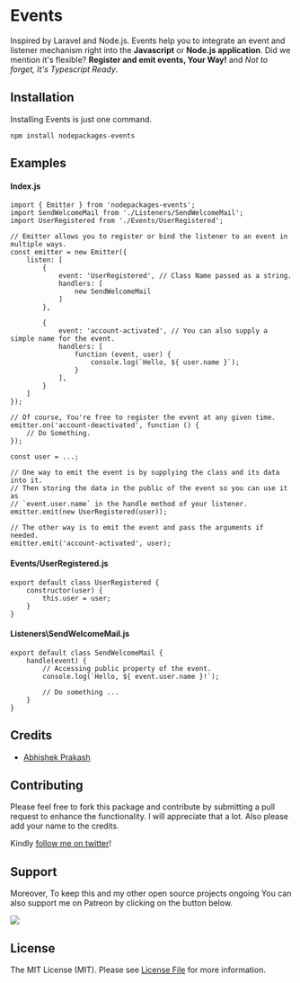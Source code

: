 # Events

Inspired by Laravel and Node.js. Events help you to integrate an event and listener mechanism right into the **Javascript** or **Node.js application**. Did we mention it's flexible? **Register and emit events, Your Way!** and *Not to forget, It's Typescript Ready*.

## Installation

Installing Events is just one command.

```
npm install nodepackages-events
```

## Examples

#### Index.js

```
import { Emitter } from 'nodepackages-events';
import SendWelcomeMail from './Listeners/SendWelcomeMail';
import UserRegistered from './Events/UserRegistered';

// Emitter allows you to register or bind the listener to an event in multiple ways.
const emitter = new Emitter({
    listen: [
        {
            event: 'UserRegistered', // Class Name passed as a string.
            handlers: [
                new SendWelcomeMail
            ]
        },

        {
            event: 'account-activated', // You can also supply a simple name for the event.
            handlers: [
                function (event, user) {
                    console.log(`Hello, ${ user.name }`);
                }
            ],
        }
    ]
});

// Of course, You're free to register the event at any given time.
emitter.on('account-deactivated', function () {
    // Do Something.
});

const user = ...;

// One way to emit the event is by supplying the class and its data into it.
// Then storing the data in the public of the event so you can use it as
// `event.user.name` in the handle method of your listener.
emitter.emit(new UserRegistered(user));

// The other way is to emit the event and pass the arguments if needed.
emitter.emit('account-activated', user);
```

#### Events/UserRegistered.js

```
export default class UserRegistered {
    constructor(user) {
        this.user = user;
    }
}
```

#### Listeners\SendWelcomeMail.js

```
export default class SendWelcomeMail {
    handle(event) {
        // Accessing public property of the event.
        console.log(`Hello, ${ event.user.name }!`);

        // Do something ...
    }
}
```

## Credits

- [Abhishek Prakash](https://github.com/abhishek6262)

## Contributing

Please feel free to fork this package and contribute by submitting a pull request to enhance the functionality. I will appreciate that a lot. Also please add your name to the credits.

Kindly [follow me on twitter](https://twitter.com/_the_shade)!

## Support

Moreover, To keep this and my other open source projects ongoing You can also support me on Patreon by clicking on the button below.

[<img src="https://c5.patreon.com/external/logo/become_a_patron_button.png">](https://www.patreon.com/bePatron?u=5563585)

## License

The MIT License (MIT). Please see [License File](LICENSE) for more information.